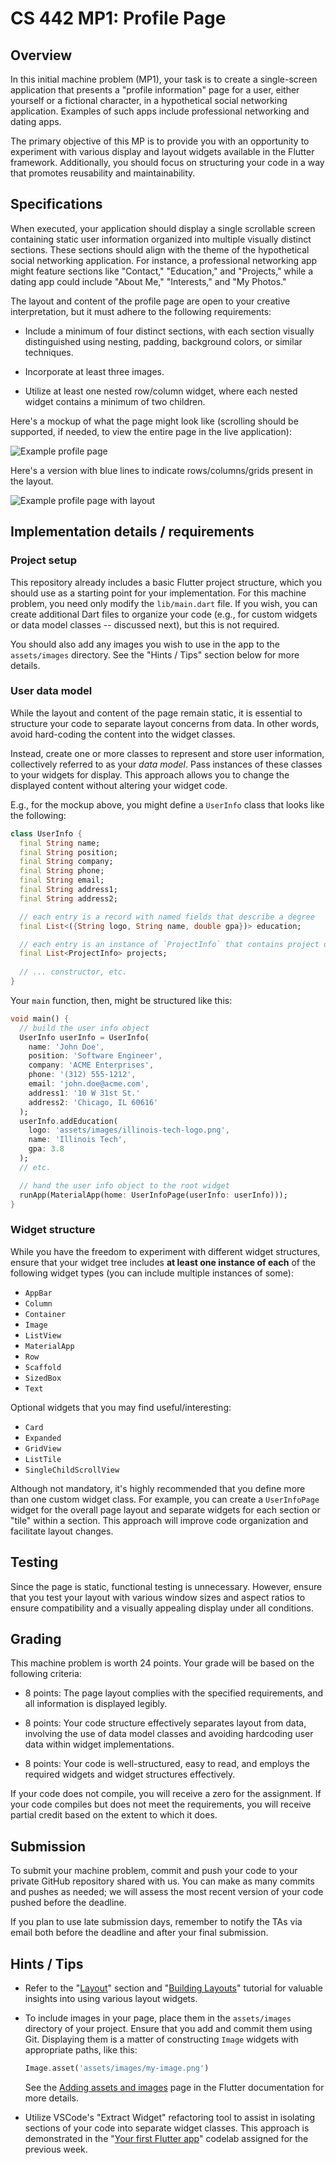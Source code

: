 # CS 442 MP1: Profile Page

## Overview

In this initial machine problem (MP1), your task is to create a single-screen application that presents a "profile information" page for a user, either yourself or a fictional character, in a hypothetical social networking application. Examples of such apps include professional networking and dating apps.

The primary objective of this MP is to provide you with an opportunity to experiment with various display and layout widgets available in the Flutter framework. Additionally, you should focus on structuring your code in a way that promotes reusability and maintainability.


## Specifications

When executed, your application should display a single scrollable screen containing static user information organized into multiple visually distinct sections. These sections should align with the theme of the hypothetical social networking application. For instance, a professional networking app might feature sections like "Contact," "Education," and "Projects," while a dating app could include "About Me," "Interests," and "My Photos."

The layout and content of the profile page are open to your creative interpretation, but it must adhere to the following requirements:

- Include a minimum of four distinct sections, with each section visually distinguished using nesting, padding, background colors, or similar techniques.

- Incorporate at least three images.

- Utilize at least one nested row/column widget, where each nested widget contains a minimum of two children.

Here's a mockup of what the page might look like (scrolling should be supported, if needed, to view the entire page in the live application):

![Example profile page](assets/images/mp1-mockup.jpg)

Here's a version with blue lines to indicate rows/columns/grids present in the layout.

![Example profile page with layout](assets/images/mp1-mockup-layout.jpg)

## Implementation details / requirements

### Project setup

This repository already includes a basic Flutter project structure, which you should use as a starting point for your implementation. For this machine problem, you need only modify the `lib/main.dart` file. If you wish, you can create additional Dart files to organize your code (e.g., for custom widgets or data model classes -- discussed next), but this is not required.

You should also add any images you wish to use in the app to the `assets/images` directory. See the "Hints / Tips" section below for more details.

### User data model

While the layout and content of the page remain static, it is essential to structure your code to separate layout concerns from data. In other words, avoid hard-coding the content into the widget classes.

Instead, create one or more classes to represent and store user information, collectively referred to as your *data model*. Pass instances of these classes to your widgets for display. This approach allows you to change the displayed content without altering your widget code.

E.g., for the mockup above, you might define a `UserInfo` class that looks like the following:

```dart
class UserInfo {
  final String name;
  final String position;
  final String company;
  final String phone;
  final String email;
  final String address1;
  final String address2;

  // each entry is a record with named fields that describe a degree
  final List<({String logo, String name, double gpa})> education;

  // each entry is an instance of `ProjectInfo` that contains project details
  final List<ProjectInfo> projects;
  
  // ... constructor, etc.
}
```

Your `main` function, then, might be structured like this:

```dart
void main() {
  // build the user info object
  UserInfo userInfo = UserInfo(
    name: 'John Doe',
    position: 'Software Engineer',
    company: 'ACME Enterprises',
    phone: '(312) 555-1212',
    email: 'john.doe@acme.com',
    address1: '10 W 31st St.'
    address2: 'Chicago, IL 60616'
  );
  userInfo.addEducation(
    logo: 'assets/images/illinois-tech-logo.png',
    name: 'Illinois Tech',
    gpa: 3.8
  );
  // etc.

  // hand the user info object to the root widget
  runApp(MaterialApp(home: UserInfoPage(userInfo: userInfo)));
}
```

### Widget structure

While you have the freedom to experiment with different widget structures, ensure that your widget tree includes **at least one instance of each** of the following widget types (you can include multiple instances of some):

- `AppBar`
- `Column`
- `Container`
- `Image`
- `ListView`
- `MaterialApp`
- `Row`
- `Scaffold`
- `SizedBox`
- `Text`


Optional widgets that you may find useful/interesting:

- `Card`
- `Expanded`
- `GridView`
- `ListTile`
- `SingleChildScrollView`

Although not mandatory, it's highly recommended that you define more than one custom widget class. For example, you can create a `UserInfoPage` widget for the overall page layout and separate widgets for each section or "tile" within a section. This approach will improve code organization and facilitate layout changes.


## Testing

Since the page is static, functional testing is unnecessary. However, ensure that you test your layout with various window sizes and aspect ratios to ensure compatibility and a visually appealing display under all conditions.


## Grading

This machine problem is worth 24 points. Your grade will be based on the following criteria:

- 8 points: The page layout complies with the specified requirements, and all information is displayed legibly.

- 8 points: Your code structure effectively separates layout from data, involving the use of data model classes and avoiding hardcoding user data within widget implementations.

- 8 points: Your code is well-structured, easy to read, and employs the required widgets and widget structures effectively.

If your code does not compile, you will receive a zero for the assignment. If your code compiles but does not meet the requirements, you will receive partial credit based on the extent to which it does.

## Submission

To submit your machine problem, commit and push your code to your private GitHub repository shared with us. You can make as many commits and pushes as needed; we will assess the most recent version of your code pushed before the deadline.

If you plan to use late submission days, remember to notify the TAs via email both before the deadline and after your final submission.


## Hints / Tips

- Refer to the "[Layout](https://docs.flutter.dev/ui/layout)" section and "[Building Layouts](https://docs.flutter.dev/ui/layout/tutorial)" tutorial for valuable insights into using various layout widgets.

- To include images in your page, place them in the `assets/images` directory of your project. Ensure that you add and commit them using Git. Displaying them is a matter of constructing `Image` widgets with appropriate paths, like this:
  
  ```dart
  Image.asset('assets/images/my-image.png')
  ```

  See the [Adding assets and images](https://flutter.dev/docs/development/ui/assets-and-images) page in the Flutter documentation for more details.

- Utilize VSCode's "Extract Widget" refactoring tool to assist in isolating sections of your code into separate widget classes. This approach is demonstrated in the "[Your first Flutter app](https://codelabs.developers.google.com/codelabs/flutter-codelab-first#0)" codelab assigned for the previous week.
